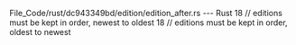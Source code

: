 File_Code/rust/dc943349bd/edition/edition_after.rs --- Rust
18     // editions must be kept in order, newest to oldest                                                                                                   18     // editions must be kept in order, oldest to newest

